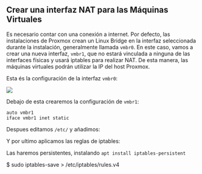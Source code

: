 ## Crear una interfaz NAT para las Máquinas Virtuales

Es necesario contar con una conexión a internet. Por defecto, las instalaciones de Proxmox crean un Linux Bridge en la interfaz seleccionada durante la instalación, generalmente llamada `vmbr0`. En este caso, vamos a crear una nueva interfaz, `vmbr1`, que no estará vinculada a ninguna de las interfaces físicas y usará iptables para realizar NAT. De esta manera, las máquinas virtuales podrán utilizar la IP del host Proxmox.


Esta és la configuración de la interfaz `vmbr0`:

![](./img/)

Debajo de esta crearemos la configuración de `vmbr1`:

```
auto vmbr1
iface vmbr1 inet static

```

Despues editamos `/etc/` y añadimos:


Y por ultimo aplicamos las reglas de iptables:

Las haremos persistentes, instalando `apt install iptables-persistent`

$ sudo iptables-save > /etc/iptables/rules.v4
